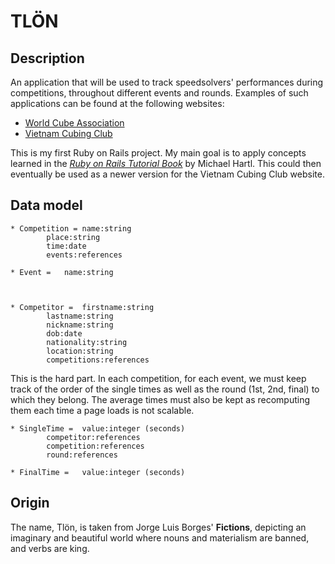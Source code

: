 TLÖN
====

Description
-----------

An application that will be used to track speedsolvers' performances 
during competitions, throughout different events and rounds. Examples 
of such applications can be found at the following websites: 

* [World Cube Association](http://worldcubeassociation.org/results/) 
* [Vietnam Cubing Club](http://rubikvn.org/VCCRP/)

This is my first Ruby on Rails project. My main goal is to apply concepts 
learned in the [*Ruby on Rails Tutorial Book*](http://ruby.railstutorial.org/ruby-on-rails-tutorial-book) 
by Michael Hartl. This could then eventually be used as a newer version 
for the Vietnam Cubing Club website.

Data model
----------

	* Competition = name:string
			place:string
			time:date
			events:references
			
	* Event =	name:string
			


	* Competitor =	firstname:string
			lastname:string
			nickname:string
			dob:date
			nationality:string
			location:string
			competitions:references

This is the hard part. In each competition, for each event, 
we must keep track of the order of the single times as well
as the round (1st, 2nd, final) to which they belong. The 
average times must also be kept as recomputing them each 
time a page loads is not scalable. 

	* SingleTime =	value:integer (seconds)
			competitor:references	
			competition:references
			round:references
			
	* FinalTime =	value:integer (seconds)

Origin
------

The name, Tlön, is taken from Jorge Luis Borges' **Fictions**, 
depicting an imaginary and beautiful world where nouns and materialism 
are banned, and verbs are king. 
